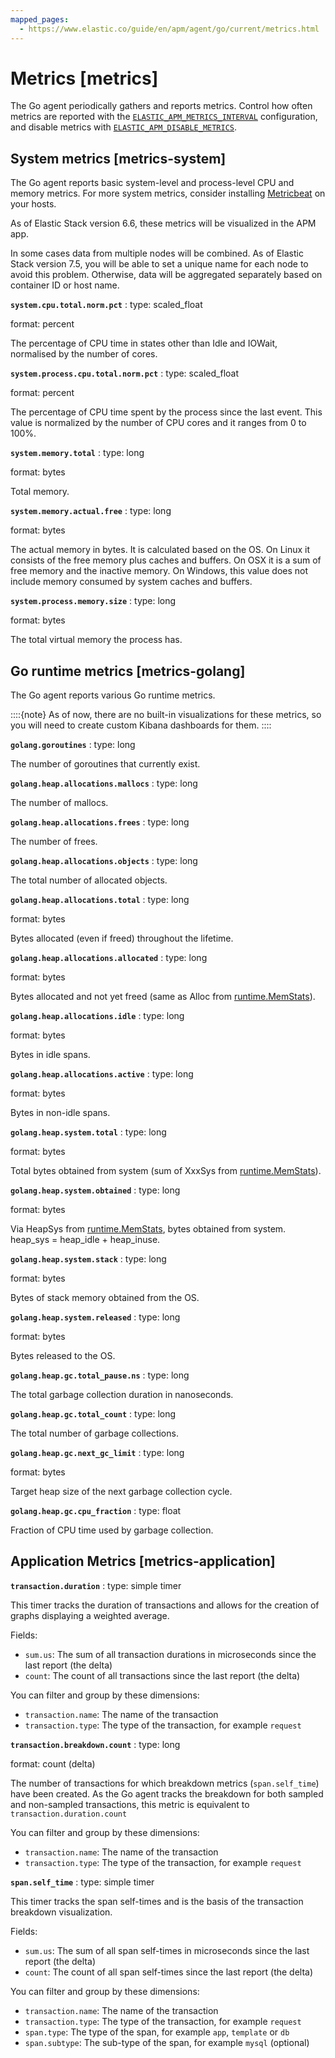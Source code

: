 ```yaml
---
mapped_pages:
  - https://www.elastic.co/guide/en/apm/agent/go/current/metrics.html
---
```


# Metrics [metrics]

The Go agent periodically gathers and reports metrics. Control how often metrics are reported with the [`ELASTIC_APM_METRICS_INTERVAL`](/reference/configuration.md#config-metrics-interval) configuration, and disable metrics with [`ELASTIC_APM_DISABLE_METRICS`](/reference/configuration.md#config-disable-metrics).


## System metrics [metrics-system]

The Go agent reports basic system-level and process-level CPU and memory metrics. For more system metrics, consider installing [Metricbeat](beats://reference/metricbeat/index.md) on your hosts.

As of Elastic Stack version 6.6, these metrics will be visualized in the APM app.

In some cases data from multiple nodes will be combined. As of Elastic Stack version 7.5, you will be able to set a unique name for each node to avoid this problem. Otherwise, data will be aggregated separately based on container ID or host name.

**`system.cpu.total.norm.pct`**
:   type: scaled_float

format: percent

The percentage of CPU time in states other than Idle and IOWait, normalised by the number of cores.


**`system.process.cpu.total.norm.pct`**
:   type: scaled_float

format: percent

The percentage of CPU time spent by the process since the last event. This value is normalized by the number of CPU cores and it ranges from 0 to 100%.


**`system.memory.total`**
:   type: long

format: bytes

Total memory.


**`system.memory.actual.free`**
:   type: long

format: bytes

The actual memory in bytes. It is calculated based on the OS. On Linux it consists of the free memory plus caches and buffers. On OSX it is a sum of free memory and the inactive memory. On Windows, this value does not include memory consumed by system caches and buffers.


**`system.process.memory.size`**
:   type: long

format: bytes

The total virtual memory the process has.



## Go runtime metrics [metrics-golang]

The Go agent reports various Go runtime metrics.

::::{note}
As of now, there are no built-in visualizations for these metrics, so you will need to create custom Kibana dashboards for them.
::::


**`golang.goroutines`**
:   type: long

The number of goroutines that currently exist.


**`golang.heap.allocations.mallocs`**
:   type: long

The number of mallocs.


**`golang.heap.allocations.frees`**
:   type: long

The number of frees.


**`golang.heap.allocations.objects`**
:   type: long

The total number of allocated objects.


**`golang.heap.allocations.total`**
:   type: long

format: bytes

Bytes allocated (even if freed) throughout the lifetime.


**`golang.heap.allocations.allocated`**
:   type: long

format: bytes

Bytes allocated and not yet freed (same as Alloc from [runtime.MemStats](https://golang.org/pkg/runtime/#MemStats)).


**`golang.heap.allocations.idle`**
:   type: long

format: bytes

Bytes in idle spans.


**`golang.heap.allocations.active`**
:   type: long

format: bytes

Bytes in non-idle spans.


**`golang.heap.system.total`**
:   type: long

format: bytes

Total bytes obtained from system (sum of XxxSys from [runtime.MemStats](https://golang.org/pkg/runtime/#MemStats)).


**`golang.heap.system.obtained`**
:   type: long

format: bytes

Via HeapSys from [runtime.MemStats](https://golang.org/pkg/runtime/#MemStats), bytes obtained from system. heap_sys = heap_idle + heap_inuse.


**`golang.heap.system.stack`**
:   type: long

format: bytes

Bytes of stack memory obtained from the OS.


**`golang.heap.system.released`**
:   type: long

format: bytes

Bytes released to the OS.


**`golang.heap.gc.total_pause.ns`**
:   type: long

The total garbage collection duration in nanoseconds.


**`golang.heap.gc.total_count`**
:   type: long

The total number of garbage collections.


**`golang.heap.gc.next_gc_limit`**
:   type: long

format: bytes

Target heap size of the next garbage collection cycle.


**`golang.heap.gc.cpu_fraction`**
:   type: float

Fraction of CPU time used by garbage collection.



## Application Metrics [metrics-application]

**`transaction.duration`**
:   type: simple timer

This timer tracks the duration of transactions and allows for the creation of graphs displaying a weighted average.

Fields:

* `sum.us`: The sum of all transaction durations in microseconds since the last report (the delta)
* `count`: The count of all transactions since the last report (the delta)

You can filter and group by these dimensions:

* `transaction.name`: The name of the transaction
* `transaction.type`: The type of the transaction, for example `request`


**`transaction.breakdown.count`**
:   type: long

format: count (delta)

The number of transactions for which breakdown metrics (`span.self_time`) have been created. As the Go agent tracks the breakdown for both sampled and non-sampled transactions, this metric is equivalent to `transaction.duration.count`

You can filter and group by these dimensions:

* `transaction.name`: The name of the transaction
* `transaction.type`: The type of the transaction, for example `request`


**`span.self_time`**
:   type: simple timer

This timer tracks the span self-times and is the basis of the transaction breakdown visualization.

Fields:

* `sum.us`: The sum of all span self-times in microseconds since the last report (the delta)
* `count`: The count of all span self-times since the last report (the delta)

You can filter and group by these dimensions:

* `transaction.name`: The name of the transaction
* `transaction.type`: The type of the transaction, for example `request`
* `span.type`: The type of the span, for example `app`, `template` or `db`
* `span.subtype`: The sub-type of the span, for example `mysql` (optional)


